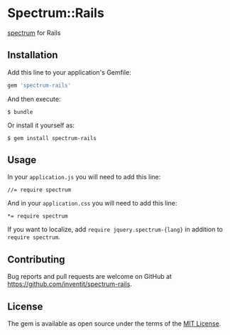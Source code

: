 # Spectrum::Rails

[spectrum](https://github.com/bgrins/spectrum) for Rails

## Installation

Add this line to your application's Gemfile:

```ruby
gem 'spectrum-rails'
```

And then execute:

    $ bundle

Or install it yourself as:

    $ gem install spectrum-rails

## Usage

In your `application.js` you will need to add this line:

    //= require spectrum
   
And in your `application.css` you will need to add this line:

    *= require spectrum

If you want to localize, add `require jquery.spectrum-{lang}` in addition to `require spectrum`.


## Contributing

Bug reports and pull requests are welcome on GitHub at https://github.com/inventit/spectrum-rails.

## License

The gem is available as open source under the terms of the [MIT License](https://opensource.org/licenses/MIT).
